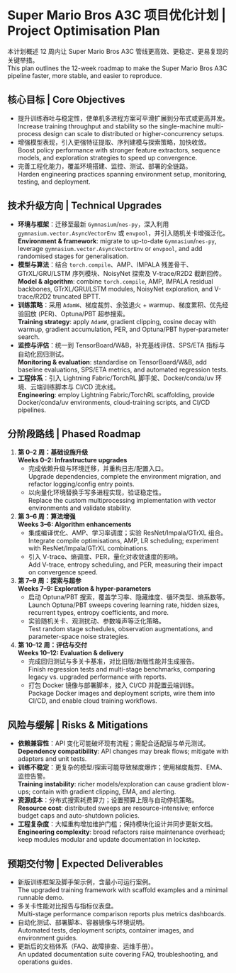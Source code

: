 # Super Mario Bros A3C 项目优化计划 | Project Optimisation Plan

本计划概述 12 周内让 Super Mario Bros A3C 管线更高效、更稳定、更易复现的关键举措。<br>This plan outlines the 12-week roadmap to make the Super Mario Bros A3C pipeline faster, more stable, and easier to reproduce.

## 核心目标 | Core Objectives
- 提升训练吞吐与稳定性，使单机多进程方案可平滑扩展到分布式或更高并发。<br>Increase training throughput and stability so the single-machine multi-process design can scale to distributed or higher-concurrency setups.
- 增强模型表现，引入更强特征提取、序列建模与探索策略，加快收敛。<br>Boost policy performance with stronger feature extractors, sequence models, and exploration strategies to speed up convergence.
- 完善工程化能力，覆盖环境搭建、监控、测试、部署的全链路。<br>Harden engineering practices spanning environment setup, monitoring, testing, and deployment.

## 技术升级方向 | Technical Upgrades
- **环境与框架**：迁移至最新 `Gymnasium`/`nes-py`，深入利用 `gymnasium.vector.AsyncVectorEnv` 或 `envpool`，并引入随机关卡增强泛化。<br>**Environment & framework**: migrate to up-to-date `Gymnasium`/`nes-py`, leverage `gymnasium.vector.AsyncVectorEnv` or `envpool`, and add randomised stages for generalisation.
- **模型与算法**：结合 `torch.compile`、AMP、IMPALA 残差骨干、GTrXL/GRU/LSTM 序列模块、NoisyNet 探索及 V-trace/R2D2 截断回传。<br>**Model & algorithm**: combine `torch.compile`, AMP, IMPALA residual backbones, GTrXL/GRU/LSTM modules, NoisyNet exploration, and V-trace/R2D2 truncated BPTT.
- **训练策略**：采用 `AdamW`、梯度裁剪、余弦退火 + warmup、梯度累积、优先经验回放 (PER)、Optuna/PBT 超参搜索。<br>**Training strategy**: apply `AdamW`, gradient clipping, cosine decay with warmup, gradient accumulation, PER, and Optuna/PBT hyper-parameter search.
- **监控与评估**：统一到 TensorBoard/W&B，补充基线评估、SPS/ETA 指标与自动化回归测试。<br>**Monitoring & evaluation**: standardise on TensorBoard/W&B, add baseline evaluations, SPS/ETA metrics, and automated regression tests.
- **工程体系**：引入 Lightning Fabric/TorchRL 脚手架、Docker/conda/uv 环境、云端训练脚本与 CI/CD 流水线。<br>**Engineering**: employ Lightning Fabric/TorchRL scaffolding, provide Docker/conda/uv environments, cloud-training scripts, and CI/CD pipelines.

## 分阶段路线 | Phased Roadmap
1. **第 0–2 周：基础设施升级**<br>**Weeks 0–2: Infrastructure upgrades**
   - 完成依赖升级与环境迁移，并重构日志/配置入口。<br>   Upgrade dependencies, complete the environment migration, and refactor logging/config entry points.
   - 以向量化环境替换手写多进程实现，验证稳定性。<br>   Replace the custom multiprocessing implementation with vector environments and validate stability.
2. **第 3–6 周：算法增强**<br>**Weeks 3–6: Algorithm enhancements**
   - 集成编译优化、AMP、学习率调度；实验 ResNet/Impala/GTrXL 组合。<br>   Integrate compile optimisations, AMP, LR scheduling; experiment with ResNet/Impala/GTrXL combinations.
   - 引入 V-trace、熵调度、PER，量化对收敛速度的影响。<br>   Add V-trace, entropy scheduling, and PER, measuring their impact on convergence speed.
3. **第 7–9 周：探索与超参**<br>**Weeks 7–9: Exploration & hyper-parameters**
   - 启动 Optuna/PBT 搜索，覆盖学习率、隐藏维度、循环类型、熵系数等。<br>   Launch Optuna/PBT sweeps covering learning rate, hidden sizes, recurrent types, entropy coefficients, and more.
   - 实验随机关卡、观测扰动、参数噪声等泛化策略。<br>   Test random stage schedules, observation augmentations, and parameter-space noise strategies.
4. **第 10–12 周：评估与交付**<br>**Weeks 10–12: Evaluation & delivery**
   - 完成回归测试与多关卡基准，对比旧版/新版性能并生成报告。<br>   Finish regression tests and multi-stage benchmarks, comparing legacy vs. upgraded performance with reports.
   - 打包 Docker 镜像与部署脚本，接入 CI/CD 并配置云端训练。<br>   Package Docker images and deployment scripts, wire them into CI/CD, and enable cloud training workflows.

## 风险与缓解 | Risks & Mitigations
- **依赖兼容性**：API 变化可能破坏现有流程；需配合适配层与单元测试。<br>**Dependency compatibility**: API changes may break flows; mitigate with adapters and unit tests.
- **训练不稳定**：更复杂的模型/探索可能导致梯度爆炸；使用梯度裁剪、EMA、监控告警。<br>**Training instability**: richer models/exploration can cause gradient blow-ups; contain with gradient clipping, EMA, and alerting.
- **资源成本**：分布式搜索耗费算力；设置预算上限与自动停机策略。<br>**Resource cost**: distributed sweeps are resource-intensive; enforce budget caps and auto-shutdown policies.
- **工程复杂度**：大幅重构增加维护门槛；保持模块化设计并同步更新文档。<br>**Engineering complexity**: broad refactors raise maintenance overhead; keep modules modular and update documentation in lockstep.

## 预期交付物 | Expected Deliverables
- 新版训练框架及脚手架示例，含最小可运行案例。<br>The upgraded training framework with scaffold examples and a minimal runnable demo.
- 多关卡性能对比报告与指标仪表盘。<br>Multi-stage performance comparison reports plus metrics dashboards.
- 自动化测试、部署脚本、容器镜像与环境说明。<br>Automated tests, deployment scripts, container images, and environment guides.
- 更新后的文档体系（FAQ、故障排查、运维手册）。<br>An updated documentation suite covering FAQ, troubleshooting, and operations guides.
